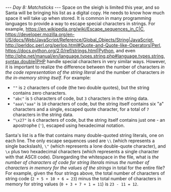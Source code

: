*--- Day 8: Matchsticks ---*
Space on the sleigh is limited this year, and so Santa will be bringing his list as a digital copy. He needs to know how much space it will take up when stored.
It is common in many programming languages to provide a way to escape special characters in strings.  For example, <https://en.wikipedia.org/wiki/Escape_sequences_in_C|C>, <https://developer.mozilla.org/en-US/docs/Web/JavaScript/Reference/Global_Objects/String|JavaScript>, <http://perldoc.perl.org/perlop.html#Quote-and-Quote-like-Operators|Perl>, <https://docs.python.org/2.0/ref/strings.html|Python>, and even <http://php.net/manual/en/language.types.string.php#language.types.string.syntax.double|PHP> handle special characters in very similar ways.
However, it is important to realize the difference between the number of characters _in the code representation of the string literal_ and the number of characters _in the in-memory string itself_.
For example:

- `""` is `2` characters of code (the two double quotes), but the string contains zero characters.
- `"abc"` is `5` characters of code, but `3` characters in the string data.
- `"aaa\"aaa"` is `10` characters of code, but the string itself contains six "a" characters and a single, escaped quote character, for a total of `7` characters in the string data.
- `"\x27"` is `6` characters of code, but the string itself contains just one - an apostrophe (`'`), escaped using hexadecimal notation.

Santa's list is a file that contains many double-quoted string literals, one on each line.  The only escape sequences used are `\\` (which represents a single backslash), `\"` (which represents a lone double-quote character), and `\x` plus two hexadecimal characters (which represents a single character with that ASCII code).
Disregarding the whitespace in the file, what is _the number of characters of code for string literals_ minus _the number of characters in memory for the values of the strings_ in total for the entire file?
For example, given the four strings above, the total number of characters of string code (`2 + 5 + 10 + 6 = 23`) minus the total number of characters in memory for string values (`0 + 3 + 7 + 1 = 11`) is `23 - 11 = 12`.
